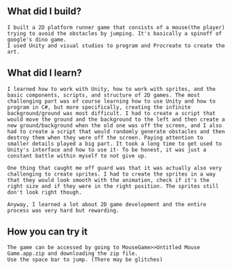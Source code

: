## What did I build?
    I built a 2D platform runner game that consists of a mouse(the player) trying to avoid the obstacles by jumping. It's basically a spinoff of google's dino game. 
    I used Unity and visual studios to program and Procreate to create the art.

## What did I learn?
    I learned how to work with Unity, how to work with sprites, and the basic components, scripts, and structure of 2D games. The most challenging part was of course learning how to use Unity and how to program in C#, but more specifically, creating the infinite background/ground was most difficult. I had to create a script that would move the ground and the background to the left and then create a new ground/background when the old one was off the screen, and I also had to create a script that would randomly generate obstacles and then destroy them when they were off the screen. Paying attention to smaller details played a big part. It took a long time to get used to Unity's interface and how to use it- To be honest, it was just a constant battle within myself to not give up.

    One thing that caught me off guard was that it was actually also very challenging to create sprites. I had to create the sprites in a way that they would look smooth with the animation, check if it's the right size and if they were in the right position. The sprites still don't look right though.

    Anyway, I learned a lot about 2D game development and the entire process was very hard but rewarding.

## How you can try it
    The game can be accessed by going to MouseGame>>Untitled Mouse Game.app.zip and downloading the zip file. 
    Use the space bar to jump. (There may be glitches)


